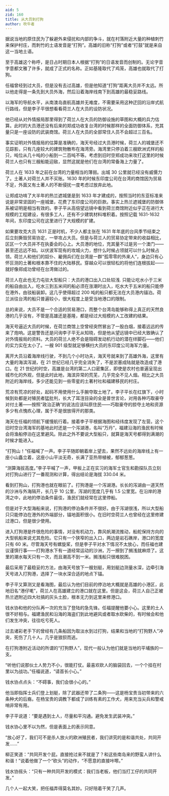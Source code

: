 ```yaml
---
aid: 5
zid: 160
title: 从大员到打狗
author: 吹牛者
---
```


据说当地的原住民为了躲避外来侵扰和内部的争斗，就在村落附近大量的种植刺竹来保护村庄，而刺竹的土语发音是“打狗”。高雄的旧称“打狗”或者“打鼓”就是来自这一当地土语。

至于高雄这个称呼，是日占时期日本人根据“打狗”的日语发音而创制的。无论字音字意都文雅了许多，就成了正式的名称。正如基隆取代了鸡笼，高雄也就取代了打狗。

任福曾经到过大员，但是没有去过高雄，但是他知道“打狗”距离大员并不太远。所以他走得是一条先到大员外海，然后沿着海岸线南下到高雄的最稳妥路线。

以海军的导航水平，从南澳岛直航高雄并无难度，不需要采用这种迂回的沿岸式航行路线，但是李子平很想看看荷兰人在大员的设防状况。

他已经从对外情报局那里得到了荷兰人在大员的防御设施的草图和大概的兵力估算。此时的大员港还没有后来的郑成功收复台湾的时候那样的全面防御体系，充其量只是一座设防的武装商馆。荷兰人在大员的全部常住人员不会超过三百名。

事实证明对外情报局的估算是准确的，海天号经过大员港时候，荷兰人的城堡还不见踪影，只有几座较大的建筑物散布在海湾旁。海湾里只停泊着三艘欧洲式样的船只，吨位从几十吨的小船到一二百吨不等。考虑到旧时空郑成功来攻打这里的时候荷兰人也只有三艘船能迎敌，显然这就是他们在台湾的常备海上力量了。

荷兰人在 1633 年之前在台湾的力量相当的薄弱。出城 30 公里就已经没有威慑力了。土著人对荷兰人并不买账。1630 年的时候东印度公司在台湾的商馆因为贸易不足，外面又有土著人的不断侵扰一度考虑过放弃此地。

让郑成功啃了大半年的热兰遮城堡是到 1633 年才建成的，按照当时的东亚标准来说是非常坚固的一座城堡，花费了东印度公司的巨款。事实上热兰遮城堡的防御体系被证明是相当有效的。李子平从高倍望远镜中看到荷兰商馆附近似乎正在进行大规模的工程建设，有很多工人，还有不少建筑材料堆积着。按照记载 1631-1632 年间，东印度公司在这里进行了大规模的扩建。

如果要攻克大员 1631 正是时机，不少人都主张在 1631 年年底的台风季节结束之后立刻撕毁贸易协定，一举攻占大员。但是与荷兰人的贸易协定带来的收益相比，区区一个大员并不在执委会的心上。大员港的地位，充其量不过是另一个澳门——甚至还远远不如。以伏波军现有的攻城火力，想什么时候占领就可以什么时候占领。荷兰人和他们的奴仆、雇佣兵们在台湾是一群“孤零零的外来人”，身边只有心怀叵测的土著和根本靠不住的大陆移民。穿越众可以很轻松的将他们连根拔起——就好像郑成功曾经在台湾做过的。

荷兰人在此也无力屯驻大型船只：大员的港口出入口处较浅. 只能让吃水小于三米的船自由出入，吃水三到五米间的船必须在涨潮时出入，吃水大于五米的船只能停在港外，由驳船装卸。这几乎使得超过 200 吨的船只都无法在大员港内锚泊。荷兰派往台湾的船只普遍较小，很大程度上是受当地港口的限制。

总的来说，大员不是一个合适的贸易港口，而整个台湾岛能够称得上真正的天然良港的几乎没有，不管是高雄还是基隆，都是经过大规模的人工改建的结果。

海天号逼近大员的时候，在荷兰商馆上空曾经突然冒出了一股白烟，接着远远的传来了炮响。这是警告还是问询李子平无从知晓，但是他从望远镜中已经大致确认了对外情报局的资料。大员的荷兰人绝不会是阻碍发动机行动的潜在绊脚石——他们的实力实在太小了。一艘 901 级型就足够横扫大员的东印度公司海军力量。

离开大员沿着海岸线行驶，不到几个小时功夫，海天号就来到了高雄外海，这里有大量的海滨泻湖，在 21 世纪已经几乎完全消失了，不是淤塞成陆就是改造成了港口。在 21 世纪的时空，高雄是台湾的第二人口密集区，即使是农村也普遍呈现出城市化的外观，但是此时此地，海滨异常的荒芜，几乎完全不见人烟。相比之大员附近的海岸线，多少还能见到一些零星的土著村社和福建移民的村庄。

荒凉有荒凉的好处，起码不用使用什么手腕夺取土地了。李子平长在红旗下，小时候到处都是对殖民者猛批判，长大了耳渲目染的全是普世言论，对用各种巧取豪夺对付土著——按照“政治正确”的说法应该叫原住民——巧取豪夺的掠夺土地和资源多少有点愧疚心理，属于不是很放得开的那类。

海天在任福的领航下缓慢航行着。接着李子平根据海图和经纬度发现了左营。这个旧时空台湾海军的基地此时还是一个泻湖港，名叫“万丹”，福建沿海的渔民有时候会将渔船停泊在这里避风。除此之外不要说大型船只，就算是海天号都得到满潮的时候才能进入。

“打狗山！”任福喊了一声。李子平随即朝着岸上望去，果然不远处的海岸线上有一座小山矗立着，这座小山平淡无奇，长满了亚热带植被，郁郁葱葱。

“测算海拔高度。”李子平喊了一声，甲板上正在实习的海军士官生和勘探队员立刻对打狗山进行了一番观测和计算，得出结论是海拔 330.04 米。

看到打狗山，打狗港也就在眼前了。打狗港是一个泻湖港。长长的泻湖由一道天然的沙洲与外海隔开，长几乎 10 公里，泻湖的宽度几乎有 1.5 公里宽。在沿岸的港湾之中，此地的停泊条件最佳，渔民们就经常在这里停船。

但是对于大型海船来说，打狗港的停泊条件并不很好。由于泻湖很浅，所以大型船只只能停泊在港外的外端部分，锚地面积很小。在旧时空荷兰人也曾经在这里修建过港口，但是很少使用。

进入打狗港是件很危险的事情，对没有机动力，靠风帆潮流推动，船舵保持方向的大型帆船来说尤其危险。它只有一个狭窄的出入口，两边是岩石礁岸，港口的宽度只有 60 米。尽管海天号有螺旋桨，但是李子平对水下情况不太放心，而任福也建议谨慎行事——打狗港水下有一道经常运动的沙洲，万一擦到了搁浅就麻烦了。这里的潮水每天只有一次，而且潮高不到一米。搁浅船只很难脱困。

最后采用了最稳妥的方法，由海天号放下一艘划艇，用划艇边测量水深，边牵引海天号进入打狗港，选择了一块水深合适的地点下锚。

李子平又算测又是看海图，最后认为他们目前的停泊地大概就是高雄的小港区，此地旧名“港仔墘”，荷兰人在高雄建立的港口就在这里。但是这会，荷兰人自己正被热兰遮附近四大社搞的灰头土脸，根本无力到这里来修港口。

钱水协和他的分队再一次的充当了登陆的急先锋。任福提醒他要小心。这里的土人很不好相与。福建渔民和沿海的海盗们到此地避风或者取水砍柴的，有时候会和他们发生冲突，往往吃亏死人。

过去诸彩老手下的曾经有几条船因为取淡水到过打狗，结果和当地的“打狗野人”冲突，死伤了几十人。几乎是狼狈而逃。

在打狗港附近活动的所谓的“打狗野人”，现代一般认为他们就是当地的平埔族的一支。

“听他们说那伙土人势力不小，很能打仗。最喜欢砍人的脑袋回去，一个个挂在村里以为战功。”任福说道，“请首长小心。”

钱水协点点头：“不碍事，我们会很小心的。”

他当即指挥士兵们登上划艇，除了武器还带了二条狗——这是杨宝贵当初带来的六条种犬的后裔。在杨宝贵的调教下都成了训练有素的工作犬，用来充当尖兵和警戒哨非常有用。

李子平说道：“要是遇到土人，尽量和平沟通。避免发生武装冲突。”

钱水协心里不以为然，但是表面上的表示同意。

“放心好了，我们可不是杀人放火的欧洲殖民者，我们讲究的是和谐共处，共同开发……”

柳正笑道：“共同开发个屁。直接抢过来不就是了？和这些南岛来的野蛮人讲什么和谐！”说着他做了一个“砍头”的动作，“不愿意的直接咔嚓。”

钱水协摇头：“只有一种共同开发的模式：我们当老板，他们当打工仔的共同开发。”

几个人一起大笑，把任福弄得莫名其妙。只好陪着干笑了几声。
